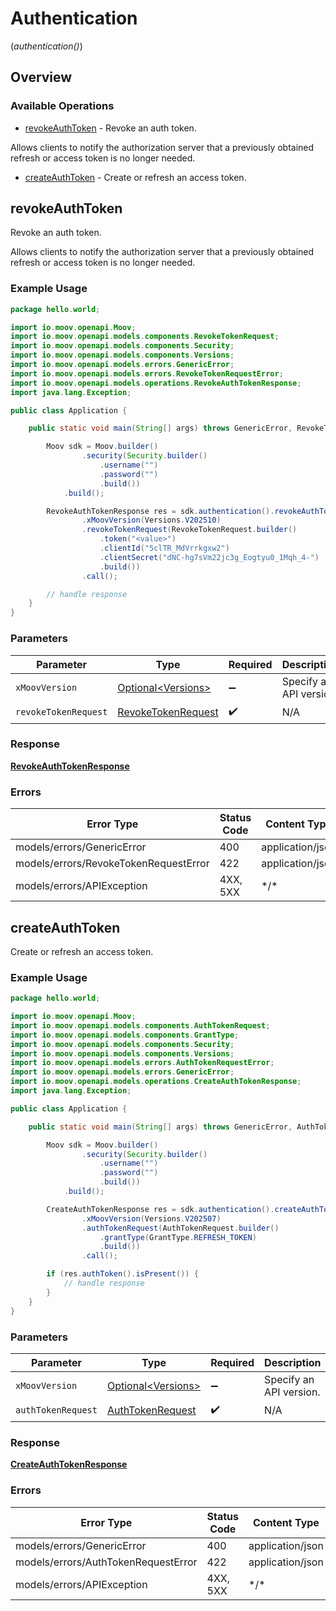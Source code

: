 # Authentication
(*authentication()*)

## Overview

### Available Operations

* [revokeAuthToken](#revokeauthtoken) - Revoke an auth token.

Allows clients to notify the authorization server that a previously obtained refresh or access token is no longer needed.
* [createAuthToken](#createauthtoken) - Create or refresh an access token.

## revokeAuthToken

Revoke an auth token.

Allows clients to notify the authorization server that a previously obtained refresh or access token is no longer needed.

### Example Usage

```java
package hello.world;

import io.moov.openapi.Moov;
import io.moov.openapi.models.components.RevokeTokenRequest;
import io.moov.openapi.models.components.Security;
import io.moov.openapi.models.components.Versions;
import io.moov.openapi.models.errors.GenericError;
import io.moov.openapi.models.errors.RevokeTokenRequestError;
import io.moov.openapi.models.operations.RevokeAuthTokenResponse;
import java.lang.Exception;

public class Application {

    public static void main(String[] args) throws GenericError, RevokeTokenRequestError, Exception {

        Moov sdk = Moov.builder()
                .security(Security.builder()
                    .username("")
                    .password("")
                    .build())
            .build();

        RevokeAuthTokenResponse res = sdk.authentication().revokeAuthToken()
                .xMoovVersion(Versions.V202510)
                .revokeTokenRequest(RevokeTokenRequest.builder()
                    .token("<value>")
                    .clientId("5clTR_MdVrrkgxw2")
                    .clientSecret("dNC-hg7sVm22jc3g_Eogtyu0_1Mqh_4-")
                    .build())
                .call();

        // handle response
    }
}
```

### Parameters

| Parameter                                                           | Type                                                                | Required                                                            | Description                                                         |
| ------------------------------------------------------------------- | ------------------------------------------------------------------- | ------------------------------------------------------------------- | ------------------------------------------------------------------- |
| `xMoovVersion`                                                      | [Optional\<Versions>](../../models/components/Versions.md)          | :heavy_minus_sign:                                                  | Specify an API version.                                             |
| `revokeTokenRequest`                                                | [RevokeTokenRequest](../../models/components/RevokeTokenRequest.md) | :heavy_check_mark:                                                  | N/A                                                                 |

### Response

**[RevokeAuthTokenResponse](../../models/operations/RevokeAuthTokenResponse.md)**

### Errors

| Error Type                            | Status Code                           | Content Type                          |
| ------------------------------------- | ------------------------------------- | ------------------------------------- |
| models/errors/GenericError            | 400                                   | application/json                      |
| models/errors/RevokeTokenRequestError | 422                                   | application/json                      |
| models/errors/APIException            | 4XX, 5XX                              | \*/\*                                 |

## createAuthToken

Create or refresh an access token.

### Example Usage

```java
package hello.world;

import io.moov.openapi.Moov;
import io.moov.openapi.models.components.AuthTokenRequest;
import io.moov.openapi.models.components.GrantType;
import io.moov.openapi.models.components.Security;
import io.moov.openapi.models.components.Versions;
import io.moov.openapi.models.errors.AuthTokenRequestError;
import io.moov.openapi.models.errors.GenericError;
import io.moov.openapi.models.operations.CreateAuthTokenResponse;
import java.lang.Exception;

public class Application {

    public static void main(String[] args) throws GenericError, AuthTokenRequestError, Exception {

        Moov sdk = Moov.builder()
                .security(Security.builder()
                    .username("")
                    .password("")
                    .build())
            .build();

        CreateAuthTokenResponse res = sdk.authentication().createAuthToken()
                .xMoovVersion(Versions.V202507)
                .authTokenRequest(AuthTokenRequest.builder()
                    .grantType(GrantType.REFRESH_TOKEN)
                    .build())
                .call();

        if (res.authToken().isPresent()) {
            // handle response
        }
    }
}
```

### Parameters

| Parameter                                                       | Type                                                            | Required                                                        | Description                                                     |
| --------------------------------------------------------------- | --------------------------------------------------------------- | --------------------------------------------------------------- | --------------------------------------------------------------- |
| `xMoovVersion`                                                  | [Optional\<Versions>](../../models/components/Versions.md)      | :heavy_minus_sign:                                              | Specify an API version.                                         |
| `authTokenRequest`                                              | [AuthTokenRequest](../../models/components/AuthTokenRequest.md) | :heavy_check_mark:                                              | N/A                                                             |

### Response

**[CreateAuthTokenResponse](../../models/operations/CreateAuthTokenResponse.md)**

### Errors

| Error Type                          | Status Code                         | Content Type                        |
| ----------------------------------- | ----------------------------------- | ----------------------------------- |
| models/errors/GenericError          | 400                                 | application/json                    |
| models/errors/AuthTokenRequestError | 422                                 | application/json                    |
| models/errors/APIException          | 4XX, 5XX                            | \*/\*                               |